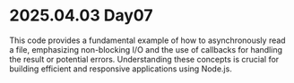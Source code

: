 # 2025.04.03 Day07

This code provides a fundamental example of how to asynchronously read a file, emphasizing non-blocking I/O and the use of callbacks for handling the result or potential errors. Understanding these concepts is crucial for building efficient and responsive applications using Node.js.








